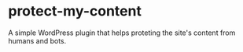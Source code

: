 # protect-my-content

A simple WordPress plugin that helps proteting the site's content from humans and bots.
